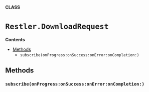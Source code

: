 **CLASS**

# `Restler.DownloadRequest`

**Contents**

- [Methods](#methods)
  - `subscribe(onProgress:onSuccess:onError:onCompletion:)`

## Methods
### `subscribe(onProgress:onSuccess:onError:onCompletion:)`
